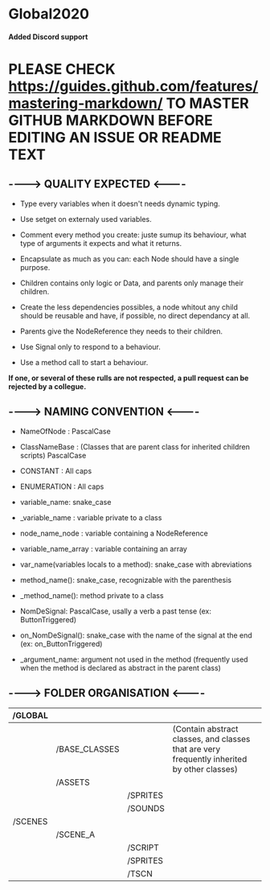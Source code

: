 # Global2020
#### Added Discord support ####
# PLEASE CHECK https://guides.github.com/features/mastering-markdown/ TO MASTER GITHUB MARKDOWN BEFORE EDITING AN ISSUE OR README TEXT 

## ----> QUALITY EXPECTED <----

* Type every variables when it doesn't needs dynamic typing.
* Use setget on externaly used variables.

* Comment every method you create: juste sumup its behaviour, what type of arguments it expects and what it returns.

* Encapsulate as much as you can: each Node should have a single purpose.
* Children contains only logic or Data, and parents only manage their children.

* Create the less dependencies possibles, a node whitout any child should be reusable and have, if possible, no direct dependancy at all.
* Parents give the NodeReference they needs to their children.

* Use Signal only to respond to a behaviour.
* Use a method call to start a behaviour.

**If one, or several of these rulls are not respected, a pull request can be rejected by a collegue.**


## ----> NAMING CONVENTION <----

* NameOfNode : PascalCase

* ClassNameBase : (Classes that are parent class for inherited children scripts) PascalCase

* CONSTANT : All caps
* ENUMERATION : All caps

* variable_name: snake_case
* _variable_name : variable private to a class
* node_name_node : variable containing a NodeReference
* variable_name_array : variable containing an array
* var_name(variables locals to a method): snake_case with abreviations

* method_name(): snake_case, recognizable with the parenthesis
* _method_name(): method private to a class

* NomDeSignal: PascalCase, usally a verb a past tense (ex: ButtonTriggered)
* on_NomDeSignal(): snake_case with the name of the signal at the end (ex: on_ButtonTriggered)
* _argument_name: argument not used in the method (frequently used when the method is declared as abstract in the parent class)



## ----> FOLDER ORGANISATION <----

| /GLOBAL |               |          |                                                                                             |
|:-------:|---------------|----------|---------------------------------------------------------------------------------------------|
|         | /BASE_CLASSES |          | (Contain abstract classes, and classes that are very frequently inherited by other classes) |
|         | /ASSETS       |          |                                                                                             |
|         |               | /SPRITES |                                                                                             |
|         |               | /SOUNDS  |                                                                                             |
| /SCENES |               |          |                                                                                             |
|         | /SCENE_A      |          |                                                                                             |
|         |               | /SCRIPT  |                                                                                             |
|         |               | /SPRITES |                                                                                             |
|         |               | /TSCN    |                                                                                             |
